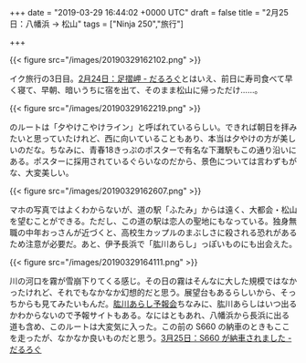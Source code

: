 
+++
date = "2019-03-29 16:44:02 +0000 UTC"
draft = false
title = "2月25日：八幡浜 → 松山"
tags = ["Ninja 250","旅行"]

+++


{{< figure src="/images/20190329162102.png"  >}}

イク旅行の3日目。[2月24日：足摺岬 - だるろぐ](https://blog.daruyanagi.jp/entry/2019/03/24/174550)とはいえ、前日に寿司食べて早く寝て、早朝、暗いうちに宿を出て、そのまま松山に帰っただけ……。

{{< figure src="/images/20190329162219.png"  >}}

のルートは「夕やけこやけライン」と呼ばれているらしい。できれば朝日を拝みたいと思っていたけれど、西に向いていることもあり、本当は夕やけの方が美しいのだな。ちなみに、青春18きっぷのポスターで有名な下灘駅もこの通り沿いにある。ポスターに採用されているぐらいなのだから、景色については言わずもがな、大変美しい。

{{< figure src="/images/20190329162607.png"  >}}

マホの写真ではよくわからないが、道の駅「ふたみ」からは遠く、大都会・松山を望むことができる。ただし、この道の駅は恋人の聖地にもなっている。独身無職の中年おっさんが近づくと、高校生カップルのまぶしさに殺される恐れがあるため注意が必要だ。あと、伊予長浜で「肱川あらし」っぽいものにも出会えた。

{{< figure src="/images/20190329164111.png"  >}}

川の河口を霧が雪崩下りてくる感じ。その日の霧はそんなに大した規模ではなかったけれど、それでもなかなか幻想的だと思う。展望台もあるらしいから、そっちからも見てみたいもんだ。[肱川あらし予報会](https://www.arashi-nagahama.net/)ちなみに、肱川あらしはいつ出るかわからないので予報サイトもある。なにはともあれ、八幡浜から長浜に出る道も含め、このルートは大変気に入った。この前の S660 の納車のときもここを走ったが、なかなか良いものだと思う。[3月25日：S660 が納車されました - だるろぐ](https://blog.daruyanagi.jp/entry/2019/03/27/001051)


